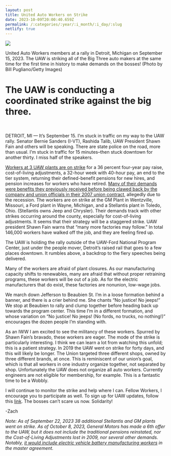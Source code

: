 ```yaml
---
layout: post
title: United Auto Workers on Strike
date: 2023-10-09T20:00:40.659Z
permalink: /:categories/:year/:i_month/:i_day/:slug
netlify: true
---
```

<p><img src="https://industrialworker.org/wp-content/uploads/2023/10/UAW.jpg"></p>
United Auto Workers members at a rally in Detroit, Michigan on September 15, 2023. The UAW is striking all of the Big Three auto makers at the same time for the first time in history to make demands on the bosses! (Photo by Bill Pugliano/Getty Images)<br>
<h1>The UAW is conducting a coordinated strike against the big three.</h1><br>
<p>DETROIT, MI — It’s September 15. I’m stuck in traffic on my way to the UAW rally. Senator Bernie Sanders (I-VT), Rashida Talib, UAW President Shawn Fain and others will be speaking. There are state police on the road, more than usual. I’m stuck in traffic for 15 minutes–then stuck downtown for another thirty. I miss half of the speakers.</p>

<p><a href="https://apnews.com/article/auto-uaw-workers-strike-gm-ford-stellantis-7ce3ca9d94b911250d07556b7af376c7">Workers at 3 UAW plants are on strike</a> for a 36 percent four-year pay raise, cost-of-living adjustments, a 32-hour week with 40-hour pay, an end to the tier system, returning their defined-benefit pensions for new hires, and pension increases for workers who have retired. <a href="https://newrepublic.com/article/155088/gm-uaw-workers-strike">Many of their demands were benefits they previously received before being clawed back by the company and union officials in their 2007 union contract</a>, allegedly due to the recession. The workers are on strike at the GM Plant in Wentzville, Missouri, a Ford plant in Wayne, Michigan, and a Stellantis plant in Toledo, Ohio. (Stellantis owns Jeep and Chrysler). Their demands track with other strikes occurring around the county, especially for cost-of-living adjustments. It seems that their strategy will be a staggered strike. UAW president Shawn Fain warns that “many more factories may follow.” In total 146,000 workers have walked off the job, and they are feeling fired up.

<p>The UAW is holding the rally outside of the UAW-Ford National Program Center, just under the people mover, Detroit’s raised rail that goes to a few places downtown. It rumbles above, a backdrop to the fiery speeches being delivered.</p>

<p>Many of the workers are afraid of plant closures. As our manufacturing capacity shifts to renewables, many are afraid that without proper retraining programs, these workers will be out of a job. As for the electric manufacturers that do exist, these factories are nonunion, low-wage jobs. </p>

<p>We march down Jefferson to Beaubien St. I’m in a loose formation behind a banner, and there is a crier behind me. She chants “No justice! No jeeps!” We stop at Beaubien to rally and clump together before heading back up towards the program center. This time I’m in a different formation, and whose variation on “No justice! No jeeps! (No fords, no trucks, no nothing!)” encourages the dozen people I’m standing with.</p>

<p>As an IWW I am excited to see the militancy of these workers. Spurred by Shawn Fain’s bravado, these workers are eager. The mode of the strike is particularly interesting. I think we can learn a lot from watching this unfold; this is a patient strategy. In 2019 the UAW went on strike for forty days, and this will likely be longer. The Union targeted three different shops, owned by three different brands, at once. This is reminiscent of our union’s goal, which is that all workers in one industry organize together, not separated by shop. Unfortunately the UAW does not organize all auto workers. Currently engineers are not eligible for membership, for example. This is a fantastic time to be a Wobbly.</p>

<p>I will continue to monitor the strike and help where I can. Fellow Workers, I encourage you to participate as well. To sign up for UAW updates, follow this <a href="https://actionnetwork.org/forms/sign-up-for-big-3-updates?source=uaw_org_splash">link</a>. The bosses can’t scare us now. Solidarity!

<p>-Zach</p>


<p><i>Note: As of September 22, 2023 38 additional Stellantis and GM plants went on strike. As of October 8, 2023, General Motors has made a 6th offer to the UAW, but it does not include the traditional pensions reinstated, nor the Cost-of-Living Adjustments lost in 2009, nor several other demands. Notably, <a href="https://www.detroitnews.com/story/business/autos/2023/10/08/uaw-strike-day-24-workers-rally-supplemental-temporary-mack-trucks/71110328007/">it would include electric vehicle battery manufacturing workers</a> in the master agreement.
